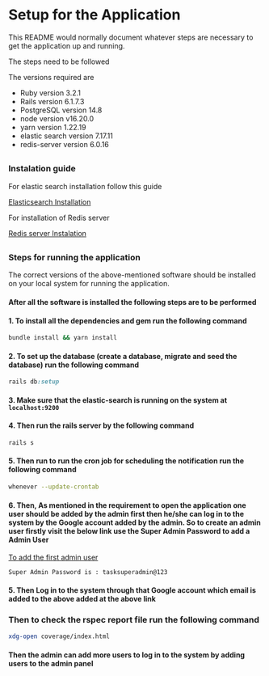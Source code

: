 # Setup for the Application

This README would normally document whatever steps are necessary to get the
application up and running.

The steps need to be followed

The versions required are

* Ruby version 3.2.1
* Rails version 6.1.7.3
* PostgreSQL version 14.8
* node version v16.20.0
* yarn version 1.22.19
* elastic search version 7.17.11
* redis-server version 6.0.16

##

### Instalation guide

For elastic search installation follow this guide

[Elasticsearch Installation](https://www.digitalocean.com/community/tutorials/how-to-install-and-configure-elasticsearch-on-ubuntu-18-04)

For installation of Redis server

[Redis server Instalation](https://www.digitalocean.com/community/tutorials/how-to-install-and-secure-redis-on-ubuntu-18-04)

##

### Steps for running the application
  
The correct versions of the above-mentioned software should be installed on your local system for running the application.

#### After all the software is installed the following steps are to be performed 

#### 1. To install all the dependencies and gem run the following command
``` bash
bundle install && yarn install
```
#### 2. To set up the database (create a database, migrate and seed the database) run the following command

```ruby
rails db:setup
```

#### 3. Make sure that the elastic-search is running on the system at ```localhost:9200```

#### 4. Then run the rails server by the following command

```ruby
rails s
```

#### 5. Then run to run the cron job for scheduling the notification run the following command

```bash
whenever --update-crontab
```

#### 6. Then, As mentioned in the requirement to open the application one user should be added by the admin first then he/she can log in to the system by the Google account added by the admin. So to create an admin user firstly visit the below link use the Super Admin Password to add a Admin User 

[To add the first admin user](http://localhost:3000/superuser/add/adminuser)

```
Super Admin Password is : tasksuperadmin@123
```

#### 5. Then Log in to the system through that Google account which email is added to the above  added at the above link

### Then to check the rspec report file run the following command

```bash 
xdg-open coverage/index.html

```

#### Then the admin can add more users to log in to the system by adding users to the admin panel



